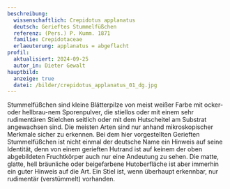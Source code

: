 ```yaml
---
beschreibung:
  wissenschaftlich: Crepidotus applanatus
  deutsch: Gerieftes Stummelfüßchen
  referenz: (Pers.) P. Kumm. 1871
  familie: Crepidotaceae
  erlaeuterung: applanatus = abgeflacht
profil:
  aktualisiert: 2024-09-25
  autor_in: Dieter Gewalt
hauptbild:
  anzeige: true
  datei: /bilder/crepidotus_applanatus_01_dg.jpg
---
```

Stummelfüßchen sind kleine Blätterpilze von meist weißer Farbe mit ocker- oder hellbrau-nem Sporenpulver, die stiellos oder mit einem sehr rudimentären Stielchen seitlich oder mit dem Hutscheitel am Substrat angewachsen sind. Die meisten Arten sind nur anhand mikroskopischer Merkmale sicher zu erkennen. Bei dem hier vorgestellten Gerieften Stummelfüßchen ist nicht einmal der deutsche Name ein Hinweis auf seine Identität, denn von einem gerieften Hutrand ist auf keinem der oben abgebildeten Fruchtkörper auch nur eine Andeutung zu sehen. Die matte, glatte, hell bräunliche oder beigefarbene Hutoberfläche ist aber immerhin ein guter Hinweis auf die Art. Ein Stiel ist, wenn überhaupt erkennbar, nur rudimentär (verstümmelt) vorhanden.